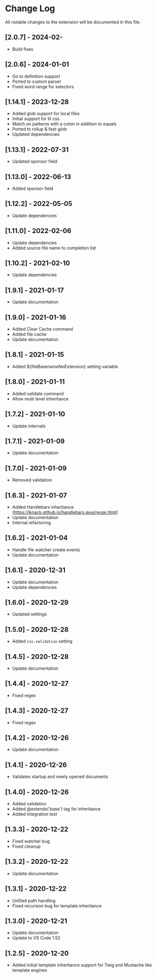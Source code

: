 # Change Log

All notable changes to the extension will be documented in this file.

## [2.0.7] - 2024-02-

- Build fixes

## [2.0.6] - 2024-01-01

- Go to definition support
- Ported to custom parser
- Fixed word range for selectors

## [1.14.1] - 2023-12-28

- Added glob support for local files
- Initial support for lit css
- Match on patterns with a colon in addition to equals
- Ported to rollup & fast-glob
- Updated dependencies

## [1.13.1] - 2022-07-31

- Updated sponsor field

## [1.13.0] - 2022-06-13

- Added sponsor field

## [1.12.2] - 2022-05-05

- Update dependencies

## [1.11.0] - 2022-02-06

- Update dependencies
- Added source file name to completion list

## [1.10.2] - 2021-02-10

- Update dependencies

## [1.9.1] - 2021-01-17

- Update documentation

## [1.9.0] - 2021-01-16

- Added Clear Cache command
- Added file cache
- Update documentation

## [1.8.1] - 2021-01-15

- Added ${fileBasenameNoExtension} setting variable

## [1.8.0] - 2021-01-11

- Added validate command
- Allow multi level inheritance

## [1.7.2] - 2021-01-10

- Update internals

## [1.7.1] - 2021-01-09

- Update documentation

## [1.7.0] - 2021-01-09

- Removed validation

## [1.6.3] - 2021-01-07

- Added Handlebars inheritance (https://jknack.github.io/handlebars.java/reuse.html)
- Update documentation
- Internal refactoring

## [1.6.2] - 2021-01-04

- Handle file watcher create events
- Update documentation

## [1.6.1] - 2020-12-31

- Update documentation
- Update dependencies

## [1.6.0] - 2020-12-29

- Updated settings

## [1.5.0] - 2020-12-28

- Added `css.validation` setting

## [1.4.5] - 2020-12-28

- Update documentation

## [1.4.4] - 2020-12-27

- Fixed regex

## [1.4.3] - 2020-12-27

- Fixed regex

## [1.4.2] - 2020-12-26

- Update documentation

## [1.4.1] - 2020-12-26

- Validates startup and newly opened documents

## [1.4.0] - 2020-12-26

- Added validation
- Added @extends('base') tag for inheritance
- Added integration test

## [1.3.3] - 2020-12-22

- Fixed watcher bug
- Fixed cleanup

## [1.3.2] - 2020-12-22

- Update documentation

## [1.3.1] - 2020-12-22

- Unified path handling
- Fixed recursion bug for template inheritance

## [1.3.0] - 2020-12-21

- Update documentation
- Update to VS Code 1.52

## [1.2.5] - 2020-12-20

- Added initial template inheritance support for Twig and Mustache like template engines
